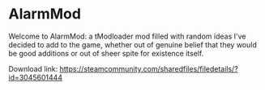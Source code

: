 # AlarmMod
Welcome to AlarmMod: a tModloader mod filled with random ideas I've decided to add to the game, whether out of genuine belief that they would be good additions or out of sheer spite for existence itself.

Download link: https://steamcommunity.com/sharedfiles/filedetails/?id=3045601444
